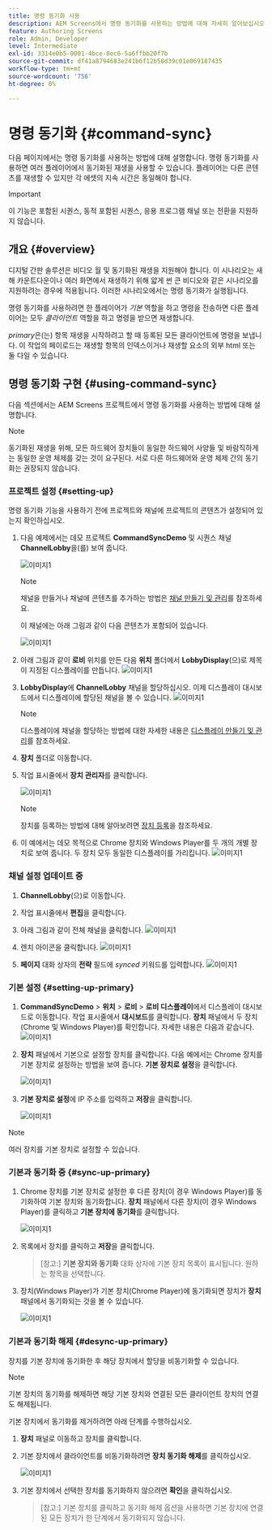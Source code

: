 ```yaml
---
title: 명령 동기화 사용
description: AEM Screens에서 명령 동기화를 사용하는 방법에 대해 자세히 알아보십시오.
feature: Authoring Screens
role: Admin, Developer
level: Intermediate
exl-id: 3314e0b5-0001-4bce-8ec6-5a6ffbb20f7b
source-git-commit: df41a8794683e241b6f12b58d39c01e069187435
workflow-type: tm+mt
source-wordcount: '756'
ht-degree: 0%

---
```


# 명령 동기화 {#command-sync}

다음 페이지에서는 명령 동기화를 사용하는 방법에 대해 설명합니다. 명령 동기화를 사용하면 여러 플레이어에서 동기화된 재생을 사용할 수 있습니다. 플레이어는 다른 콘텐츠를 재생할 수 있지만 각 에셋의 지속 시간은 동일해야 합니다.

>[!IMPORTANT]
>
>이 기능은 포함된 시퀀스, 동적 포함된 시퀀스, 응용 프로그램 채널 또는 전환을 지원하지 않습니다.

## 개요 {#overview}

디지털 간판 솔루션은 비디오 월 및 동기화된 재생을 지원해야 합니다. 이 시나리오는 새해 카운트다운이나 여러 화면에서 재생하기 위해 얇게 썬 큰 비디오와 같은 시나리오를 지원하려는 경우에 적용됩니다. 이러한 시나리오에서는 명령 동기화가 실행됩니다.

명령 동기화를 사용하려면 한 플레이어가 *기본* 역할을 하고 명령을 전송하면 다른 플레이어는 모두 *클라이언트* 역할을 하고 명령을 받으면 재생합니다.

*primary*&#x200B;은(는) 항목 재생을 시작하려고 할 때 등록된 모든 클라이언트에 명령을 보냅니다. 이 작업의 페이로드는 재생할 항목의 인덱스이거나 재생할 요소의 외부 html 또는 둘 다일 수 있습니다.

## 명령 동기화 구현 {#using-command-sync}

다음 섹션에서는 AEM Screens 프로젝트에서 명령 동기화를 사용하는 방법에 대해 설명합니다.

>[!NOTE]
>
>동기화된 재생을 위해, 모든 하드웨어 장치들이 동일한 하드웨어 사양들 및 바람직하게는 동일한 운영 체제를 갖는 것이 요구된다. 서로 다른 하드웨어와 운영 체제 간의 동기화는 권장되지 않습니다.

### 프로젝트 설정 {#setting-up}

명령 동기화 기능을 사용하기 전에 프로젝트와 채널에 프로젝트의 콘텐츠가 설정되어 있는지 확인하십시오.

1. 다음 예제에서는 데모 프로젝트 **CommandSyncDemo** 및 시퀀스 채널 **ChannelLobby**&#x200B;을(를) 보여 줍니다.

   ![이미지1](assets/command-sync/command-sync1-1.png)

   >[!NOTE]
   >
   >채널을 만들거나 채널에 콘텐츠를 추가하는 방법은 [채널 만들기 및 관리](/help/user-guide/managing-channels.md)를 참조하세요.

   이 채널에는 아래 그림과 같이 다음 콘텐츠가 포함되어 있습니다.

   ![이미지1](assets/command-sync/command-sync2-1.png)

1. 아래 그림과 같이 **로비** 위치를 만든 다음 **위치** 폴더에서 **LobbyDisplay**(으)로 제목이 지정된 디스플레이를 만듭니다.
   ![이미지1](assets/command-sync/command-sync3-1.png)

1. **LobbyDisplay**&#x200B;에 **ChannelLobby** 채널을 할당하십시오. 이제 디스플레이 대시보드에서 디스플레이에 할당된 채널을 볼 수 있습니다.
   ![이미지1](assets/command-sync/command-sync4-1.png)

   >[!NOTE]
   >
   >디스플레이에 채널을 할당하는 방법에 대한 자세한 내용은 [디스플레이 만들기 및 관리](/help/user-guide/managing-displays.md)를 참조하세요.

1. **장치** 폴더로 이동합니다.
1. 작업 표시줄에서 **장치 관리자**&#x200B;를 클릭합니다.

   ![이미지1](assets/command-sync5.png)

   >[!NOTE]
   >
   >장치를 등록하는 방법에 대해 알아보려면 [장치 등록](/help/user-guide/device-registration.md)을 참조하세요.

1. 이 예에서는 데모 목적으로 Chrome 장치와 Windows Player를 두 개의 개별 장치로 보여 줍니다. 두 장치 모두 동일한 디스플레이를 가리킵니다.
   ![이미지1](assets/command-sync6.png)

### 채널 설정 업데이트 중

1. **ChannelLobby**(으)로 이동합니다.
1. 작업 표시줄에서 **편집**&#x200B;을 클릭합니다.
1. 아래 그림과 같이 전체 채널을 클릭합니다.
   ![이미지1](assets/command-sync/command-sync7-1.png)

1. 렌치 아이콘을 클릭합니다.
   ![이미지1](assets/command-sync/command-sync8-1.png)

1. **페이지** 대화 상자의 **전략** 필드에 *synced* 키워드를 입력합니다.
   ![이미지1](assets/command-sync/command-sync9-1.png)


### 기본 설정 {#setting-up-primary}

1. **CommandSyncDemo** > **위치** > **로비** > **로비 디스플레이**&#x200B;에서 디스플레이 대시보드로 이동합니다. 작업 표시줄에서 **대시보드**&#x200B;를 클릭합니다.
**장치** 패널에서 두 장치(Chrome 및 Windows Player)를 확인합니다. 자세한 내용은 다음과 같습니다.
   ![이미지1](assets/command-sync/command-sync10-1.png)

1. **장치** 패널에서 기본으로 설정할 장치를 클릭합니다. 다음 예에서는 Chrome 장치를 기본 장치로 설정하는 방법을 보여 줍니다. **기본 장치로 설정**&#x200B;을 클릭합니다.

   ![이미지1](assets/command-sync/command-sync11-1.png)

1. **기본 장치로 설정**&#x200B;에 IP 주소를 입력하고 **저장**&#x200B;을 클릭합니다.

   ![이미지1](assets/command-sync/command-sync12-1.png)

>[!NOTE]
>
>여러 장치를 기본 장치로 설정할 수 있습니다.

### 기본과 동기화 중 {#sync-up-primary}

1. Chrome 장치를 기본 장치로 설정한 후 다른 장치(이 경우 Windows Player)를 동기화하여 기본 장치와 동기화합니다.
**장치** 패널에서 다른 장치(이 경우 Windows Player)를 클릭하고 **기본 장치에 동기화**&#x200B;를 클릭합니다.

   ![이미지1](assets/command-sync/command-sync13-1.png)

1. 목록에서 장치를 클릭하고 **저장**&#x200B;을 클릭합니다.

   >[참고:]
   > **기본 장치와 동기화** 대화 상자에 기본 장치 목록이 표시됩니다. 원하는 항목을 선택합니다.

1. 장치(Windows Player)가 기본 장치(Chrome Player)에 동기화되면 장치가 **장치** 패널에서 동기화되는 것을 볼 수 있습니다.

   ![이미지1](assets/command-sync/command-sync14-1.png)

### 기본과 동기화 해제 {#desync-up-primary}

장치를 기본 장치에 동기화한 후 해당 장치에서 할당을 비동기화할 수 있습니다.

>[!NOTE]
>
>기본 장치의 동기화를 해제하면 해당 기본 장치와 연결된 모든 클라이언트 장치의 연결도 해제됩니다.

기본 장치에서 동기화를 제거하려면 아래 단계를 수행하십시오.

1. **장치** 패널로 이동하고 장치를 클릭합니다.

1. 기본 장치에서 클라이언트를 비동기화하려면 **장치 동기화 해제**&#x200B;를 클릭하십시오.

   ![이미지1](assets/command-sync/command-sync15-1.png)

1. 기본 장치에서 선택한 장치를 동기화하지 않으려면 **확인**&#x200B;을 클릭하십시오.

   >[참고:]
   > 기본 장치를 클릭하고 동기화 해제 옵션을 사용하면 기본 장치에 연결된 모든 장치가 한 단계에서 동기화되지 않습니다.

